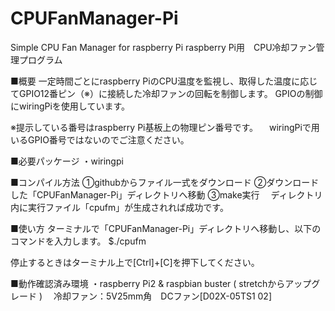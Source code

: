 # CPUFanManager-Pi
Simple CPU Fan Manager for raspberry Pi
raspberry Pi用　CPU冷却ファン管理プログラム

■概要
一定時間ごとにraspberry PiのCPU温度を監視し、取得した温度に応じてGPIO12番ピン（※）に接続した冷却ファンの回転を制御します。
GPIOの制御にwiringPiを使用しています。

※提示している番号はraspberry Pi基板上の物理ピン番号です。
　wiringPiで用いるGPIO番号ではないのでご注意ください。

■必要パッケージ
・wiringpi

■コンパイル方法
①githubからファイル一式をダウンロード
②ダウンロードした「CPUFanManager-Pi」ディレクトリへ移動
③make実行
　ディレクトリ内に実行ファイル「cpufm」が生成されれば成功です。

■使い方
ターミナルで「CPUFanManager-Pi」ディレクトリへ移動し、以下のコマンドを入力します。
$./cpufm

停止するときはターミナル上で[Ctrl]+[C]を押下してください。

■動作確認済み環境
・raspberry Pi2 & raspbian buster ( stretchからアップグレード )
　冷却ファン：5V25mm角　DCファン[D02X-05TS1 02]
